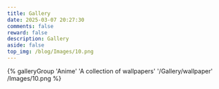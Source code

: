```yaml
---
title: Gallery
date: 2025-03-07 20:27:30
comments: false
reward: false
description: Gallery
aside: false
top_img: /blog/Images/10.png
---
```

{% galleryGroup 'Anime' 'A collection of wallpapers' '/Gallery/wallpaper' /Images/10.png %}
